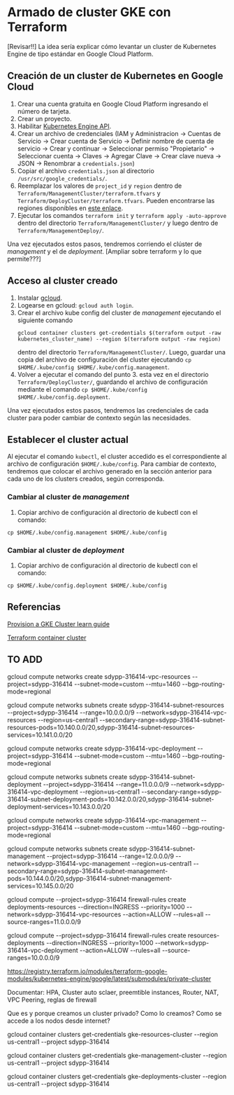 # Armado de cluster GKE con Terraform

[Revisar!!] La idea sería explicar cómo levantar un cluster de Kubernetes Engine de tipo estándar en Google Cloud Platform.  

## Creación de un cluster de Kubernetes en Google Cloud
1. Crear una cuenta gratuita en Google Cloud Platform ingresando el número de tarjeta.
2. Crear un proyecto.
3. Habilitar [Kubernetes Engine API](https://console.cloud.google.com/marketplace/product/google/container.googleapis.com).
4. Crear un archivo de credenciales (IAM y Administracion -> Cuentas de Servicio -> Crear cuenta de Servicio 
   -> Definir nombre de cuenta de servicio -> Crear y continuar -> Seleccionar permiso "Propietario" -> Seleccionar cuenta 
   -> Claves -> Agregar Clave -> Crear clave nueva -> JSON -> Renombrar a `credentials.json`)
5. Copiar el archivo `credentials.json` al directorio `/usr/src/google_credentials/`.
6. Reemplazar los valores de `project_id` y `region` dentro de `Terraform/ManagementCluster/terraform.tfvars` y 
   `Terraform/DeployCluster/terraform.tfvars`. Pueden encontrarse las regiones disponibles en [este enlace](https://cloud.google.com/compute/docs/regions-zones).
7. Ejecutar los comandos `terraform init` y `terraform apply -auto-approve` dentro del directorio `Terraform/ManagementCluster/` 
   y luego dentro de `Terraform/ManagementDeploy/`.   

Una vez ejecutados estos pasos, tendremos corriendo el clúster de *management* y el de *deployment*. [Ampliar sobre terraform y lo que permite???]

## Acceso al cluster creado
1. Instalar [gcloud](https://cloud.google.com/sdk/docs/install). 
2. Logearse en gcloud: `gcloud auth login`.
3. Crear el archivo kube config del cluster de *management* ejecutando el siguiente comando
   ```
   gcloud container clusters get-credentials $(terraform output -raw kubernetes_cluster_name) --region $(terraform output -raw region)
   ```
   dentro del directorio `Terraform/ManagementCluster/`. Luego, guardar una copia del archivo de configuración del cluster
   ejecutando `cp $HOME/.kube/config $HOME/.kube/config.management`.
4. Volver a ejecutar el comando del punto 3. esta vez en el directorio `Terraform/DeployCluster/`, guardando el archivo 
   de configuración mediante el comando `cp $HOME/.kube/config $HOME/.kube/config.deployment`.

Una vez ejecutados estos pasos, tendremos las credenciales de cada cluster para poder cambiar de contexto según las necesidades.   

## Establecer el cluster actual
Al ejecutar el comando `kubectl`, el cluster accedido es el correspondiente al archivo de configuración `$HOME/.kube/config`.
Para cambiar de contexto, tendremos que colocar el archivo generado en la sección anterior para cada uno de los clusters creados, según corresponda.

### Cambiar al cluster de *management*
1. Copiar archivo de configuración al directorio de kubectl con el comando:
```
cp $HOME/.kube/config.management $HOME/.kube/config 
```

### Cambiar al cluster de *deployment*
1. Copiar archivo de configuración al directorio de kubectl con el comando:
```
cp $HOME/.kube/config.deployment $HOME/.kube/config 
```
   

## Referencias

[Provision a GKE Cluster learn guide](https://learn.hashicorp.com/terraform/kubernetes/provision-gke-cluster)

[Terraform container cluster](https://registry.terraform.io/providers/hashicorp/google/latest/docs/resources/container_cluster)



## TO ADD

gcloud compute networks create sdypp-316414-vpc-resources --project=sdypp-316414 --subnet-mode=custom --mtu=1460 --bgp-routing-mode=regional 

gcloud compute networks subnets create sdypp-316414-subnet-resources --project=sdypp-316414 --range=10.0.0.0/9 --network=sdypp-316414-vpc-resources --region=us-central1 --secondary-range=sdypp-316414-subnet-resources-pods=10.140.0.0/20,sdypp-316414-subnet-resources-services=10.141.0.0/20

gcloud compute networks create sdypp-316414-vpc-deployment --project=sdypp-316414 --subnet-mode=custom --mtu=1460 --bgp-routing-mode=regional 

gcloud compute networks subnets create sdypp-316414-subnet-deployment --project=sdypp-316414 --range=11.0.0.0/9 --network=sdypp-316414-vpc-deployment --region=us-central1 --secondary-range=sdypp-316414-subnet-deployment-pods=10.142.0.0/20,sdypp-316414-subnet-deployment-services=10.143.0.0/20

gcloud compute networks create sdypp-316414-vpc-management --project=sdypp-316414 --subnet-mode=custom --mtu=1460 --bgp-routing-mode=regional 

gcloud compute networks subnets create sdypp-316414-subnet-management --project=sdypp-316414 --range=12.0.0.0/9 --network=sdypp-316414-vpc-management --region=us-central1 --secondary-range=sdypp-316414-subnet-management-pods=10.144.0.0/20,sdypp-316414-subnet-management-services=10.145.0.0/20

gcloud compute --project=sdypp-316414 firewall-rules create deployments-resources --direction=INGRESS --priority=1000 --network=sdypp-316414-vpc-resources --action=ALLOW --rules=all --source-ranges=11.0.0.0/9

gcloud compute --project=sdypp-316414 firewall-rules create resources-deployments --direction=INGRESS --priority=1000 --network=sdypp-316414-vpc-deployment --action=ALLOW --rules=all --source-ranges=10.0.0.0/9

https://registry.terraform.io/modules/terraform-google-modules/kubernetes-engine/google/latest/submodules/private-cluster

Documentar: HPA, Cluster auto sclaer, preemtible instances, Router, NAT, VPC Peering, reglas de firewall

Que es y porque creamos un cluster privado?
Como lo creamos?
Como se accede a los nodos desde internet? 

gcloud container clusters get-credentials gke-resources-cluster --region us-central1 --project sdypp-316414

gcloud container clusters get-credentials gke-management-cluster --region us-central1 --project sdypp-316414

gcloud container clusters get-credentials gke-deployments-cluster --region us-central1 --project sdypp-316414
